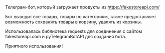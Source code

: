 Телеграм-бот, который загружает продукты из https://fakestoreapi.com/

Бот выводит все товары, товары по категориям, также предоставляет возможность сохранять товары в корзину, удалять из корзины.

Использовалась библиотека requests для соединения с сайтом fakestoreapi.com и pyTelegramBotAPI для создания бота.

Приятного использования!